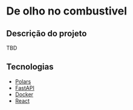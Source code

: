 # De olho no combustivel

## Descrição do projeto

TBD

## Tecnologias

- [Polars](https://www.pola.rs/)
- [FastAPI](https://fastapi.tiangolo.com/)
- [Docker](https://www.docker.com/)
- [React](https://reactjs.org/)
